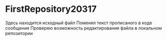 # FirstRepository20317
Здесь находится исходный файл
Поменял текст прописаного в коде сообщения
Проверяю возможность редактирования файла в локальном репозитории
